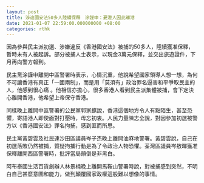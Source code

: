 ```yaml
---
layout: post
title: 涉違國安法50多人陸續保釋　涂謹申：憂港人因此離港
date: 2021-01-07 22:59:00.000000000 +08:00
categories: rthk
---
```


因為參與民主派初選、涉嫌違反《香港國安法》被捕的50多人，陸續獲准保釋，暫時未有人被起訴。部分被捕人士表示，以現金3萬元保釋，並交出旅遊證件，下月再向警方報到。

民主黨涂謹申離開中區警署時表示，心情沉重，他說希望國家領導人想一想，為何不可讓香港有真正「一國兩制」，而是用「莫須有」政治罪名逼害和平爭取民主的人，他感到很心痛 。他相信亦擔心，很多香港人看到民主派集體被捕，會下定決心離開香港，他希望上帝保守香港。

同樣晚上離開中區警署的公民黨郭家麒說，香港這個地方令人有點陌生，甚至恐懼，寄語港人即使面對打壓時，毋忘初衷。人民力量陳志全說，對因參加初選被警方以《香港國安法》罪名拘捕，感到匪而所思。

民主黨黃碧雲及社民連沙田區議員岑子杰晚上離開油麻地警署。黃碧雲說，自己在初選落敗仍然被捕，質疑拘捕行動是為了令政治人物恐懼。荃灣區議員岑敖暉獲准保釋離開西區警署時，批評當局顛倒是非黑白。

阿布泰國生活百貨創辦人林景楠晚上離開馬鞍山警署時說，對被捕感到突然，不明白自己甚麼意圖和能力，做到顛覆國家政權這般難以想像的事情。

